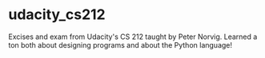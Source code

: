 udacity_cs212
=============

Excises and exam from Udacity's CS 212 taught by Peter Norvig. Learned a ton both about designing programs and about the
Python language!
